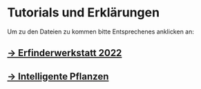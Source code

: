 # Tutorials und Erklärungen

Um zu den Dateien zu kommen bitte Entsprechenes anklicken an:

##  [-> Erfinderwerkstatt 2022](/Erfinderwerkstatt_2022)

##  [-> Intelligente Pflanzen](/Intelligente_Pflanzen)
 